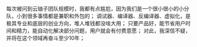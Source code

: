 每次被问到云铀子团队规模时，我都有点尴尬，因为我们是一个很小很小的小分队，小到很多事情都是兼职和外包的； 调试器、编译器、反编译器、虚拟化，是极其专业和底层的创业方向，堆人堆钱都没啥大用； 只要产品好，能节省用户时间和精力，能自动化解决部分问题，用户就会有付费意愿； 对此，我深信不疑，并将在这个领域再奋斗至少10年；
